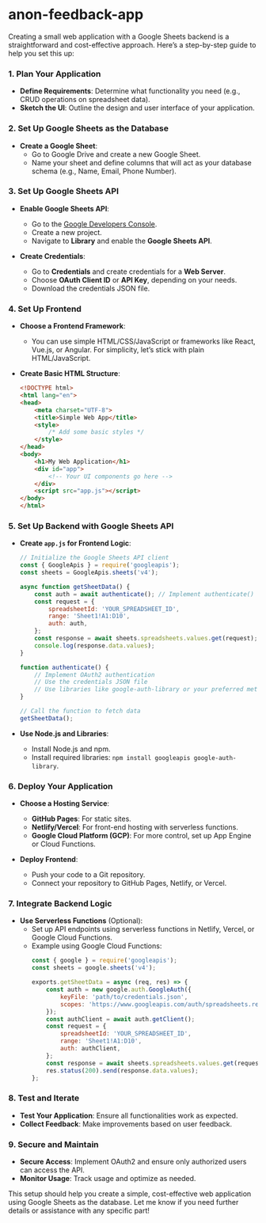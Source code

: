 # anon-feedback-app

Creating a small web application with a Google Sheets backend is a straightforward and cost-effective approach. Here’s a step-by-step guide to help you set this up:

### 1. **Plan Your Application**

- **Define Requirements**: Determine what functionality you need (e.g., CRUD operations on spreadsheet data).
- **Sketch the UI**: Outline the design and user interface of your application.

### 2. **Set Up Google Sheets as the Database**

- **Create a Google Sheet**:
  - Go to Google Drive and create a new Google Sheet.
  - Name your sheet and define columns that will act as your database schema (e.g., Name, Email, Phone Number).

### 3. **Set Up Google Sheets API**

- **Enable Google Sheets API**:
  - Go to the [Google Developers Console](https://console.developers.google.com/).
  - Create a new project.
  - Navigate to **Library** and enable the **Google Sheets API**.

- **Create Credentials**:
  - Go to **Credentials** and create credentials for a **Web Server**.
  - Choose **OAuth Client ID** or **API Key**, depending on your needs.
  - Download the credentials JSON file.

### 4. **Set Up Frontend**

- **Choose a Frontend Framework**:
  - You can use simple HTML/CSS/JavaScript or frameworks like React, Vue.js, or Angular. For simplicity, let’s stick with plain HTML/JavaScript.

- **Create Basic HTML Structure**:
  ```html
  <!DOCTYPE html>
  <html lang="en">
  <head>
      <meta charset="UTF-8">
      <title>Simple Web App</title>
      <style>
          /* Add some basic styles */
      </style>
  </head>
  <body>
      <h1>My Web Application</h1>
      <div id="app">
          <!-- Your UI components go here -->
      </div>
      <script src="app.js"></script>
  </body>
  </html>
  ```

### 5. **Set Up Backend with Google Sheets API**

- **Create `app.js` for Frontend Logic**:
  ```javascript
  // Initialize the Google Sheets API client
  const { GoogleApis } = require('googleapis');
  const sheets = GoogleApis.sheets('v4');

  async function getSheetData() {
      const auth = await authenticate(); // Implement authenticate() to use OAuth2
      const request = {
          spreadsheetId: 'YOUR_SPREADSHEET_ID',
          range: 'Sheet1!A1:D10',
          auth: auth,
      };
      const response = await sheets.spreadsheets.values.get(request);
      console.log(response.data.values);
  }

  function authenticate() {
      // Implement OAuth2 authentication
      // Use the credentials JSON file
      // Use libraries like google-auth-library or your preferred method
  }

  // Call the function to fetch data
  getSheetData();
  ```

- **Use Node.js and Libraries**:
  - Install Node.js and npm.
  - Install required libraries: `npm install googleapis google-auth-library`.

### 6. **Deploy Your Application**

- **Choose a Hosting Service**:
  - **GitHub Pages**: For static sites.
  - **Netlify/Vercel**: For front-end hosting with serverless functions.
  - **Google Cloud Platform (GCP)**: For more control, set up App Engine or Cloud Functions.

- **Deploy Frontend**:
  - Push your code to a Git repository.
  - Connect your repository to GitHub Pages, Netlify, or Vercel.

### 7. **Integrate Backend Logic**

- **Use Serverless Functions** (Optional):
  - Set up API endpoints using serverless functions in Netlify, Vercel, or Google Cloud Functions.
  - Example using Google Cloud Functions:
    ```javascript
    const { google } = require('googleapis');
    const sheets = google.sheets('v4');

    exports.getSheetData = async (req, res) => {
        const auth = new google.auth.GoogleAuth({
            keyFile: 'path/to/credentials.json',
            scopes: 'https://www.googleapis.com/auth/spreadsheets.readonly',
        });
        const authClient = await auth.getClient();
        const request = {
            spreadsheetId: 'YOUR_SPREADSHEET_ID',
            range: 'Sheet1!A1:D10',
            auth: authClient,
        };
        const response = await sheets.spreadsheets.values.get(request);
        res.status(200).send(response.data.values);
    };
    ```

### 8. **Test and Iterate**

- **Test Your Application**: Ensure all functionalities work as expected.
- **Collect Feedback**: Make improvements based on user feedback.

### 9. **Secure and Maintain**

- **Secure Access**: Implement OAuth2 and ensure only authorized users can access the API.
- **Monitor Usage**: Track usage and optimize as needed.

This setup should help you create a simple, cost-effective web application using Google Sheets as the database. Let me know if you need further details or assistance with any specific part!